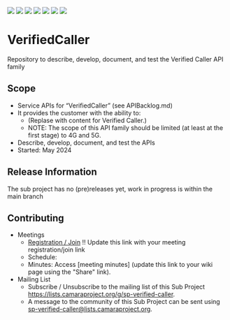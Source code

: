 <a href="https://github.com/camaraproject/VerifiedCaller/commits/" title="Last Commit"><img src="https://img.shields.io/github/last-commit/camaraproject/VerifiedCaller?style=plastic"></a>
<a href="https://github.com/camaraproject/VerifiedCaller/issues" title="Open Issues"><img src="https://img.shields.io/github/issues/camaraproject/VerifiedCaller?style=plastic"></a>
<a href="https://github.com/camaraproject/VerifiedCaller/pulls" title="Open Pull Requests"><img src="https://img.shields.io/github/issues-pr/camaraproject/VerifiedCaller?style=plastic"></a>
<a href="https://github.com/camaraproject/VerifiedCaller/graphs/contributors" title="Contributors"><img src="https://img.shields.io/github/contributors/camaraproject/VerifiedCaller?style=plastic"></a>
<a href="https://github.com/camaraproject/VerifiedCaller" title="Repo Size"><img src="https://img.shields.io/github/repo-size/camaraproject/VerifiedCaller?style=plastic"></a>
<a href="https://github.com/camaraproject/VerifiedCaller/blob/main/LICENSE" title="License"><img src="https://img.shields.io/badge/License-Apache%202.0-green.svg?style=plastic"></a>
<a href="https://github.com/camaraproject/VerifiedCaller/releases/latest" title="Latest Release"><img src="https://img.shields.io/github/release/camaraproject/VerifiedCaller?style=plastic"></a>

# VerifiedCaller
Repository to describe, develop, document, and test the Verified Caller API family
<!-- Alternative if an additional API repo of an existing API family: "Repository to describe, develop, document, and test the VerifiedCaller API of the $api-familiy$ API group" -->

## Scope
* Service APIs for “VerifiedCaller” (see APIBacklog.md)
* It provides the customer with the ability to:  
  * (Replase with content for Verified Caller.)
  <!-- delete the following line if the scope of the API is defined differently in APIBacklog -->
  * NOTE: The scope of this API family should be limited (at least at the first stage) to 4G and 5G.  
* Describe, develop, document, and test the APIs
* Started: May 2024

## Release Information
<!-- Use/uncomment one or multiple the following options -->
The sub project has no (pre)releases yet, work in progress is within the main branch
<!-- Pre-releases of this sub project are available in https://github.com/camaraproject/VerifiedCaller/releases -->
<!-- The latest public release is available here: https://github.com/camaraproject/VerifiedCaller/releases/latest -->
<!-- For changes see [CHANGELOG.md](https://github.com/camaraproject/VerifiedCaller/blob/main/CHANGELOG.md) -->

## Contributing
* Meetings <!-- for new API families request a meeting link from the LF admin team or replace the information with the existing meeting information (of the API family) -->
    * [Registration / Join](https://wiki.camaraproject.org/x/TQAG) !! Update this link with your meeting registration/join link
    * Schedule: 
    * Minutes: Access [meeting minutes] (update this link to your wiki page using the "Share" link).
* Mailing List
    * Subscribe / Unsubscribe to the mailing list of this Sub Project <https://lists.camaraproject.org/g/sp-verified-caller>.
    * A message to the community of this Sub Project can be sent using <sp-verified-caller@lists.camaraproject.org>.

